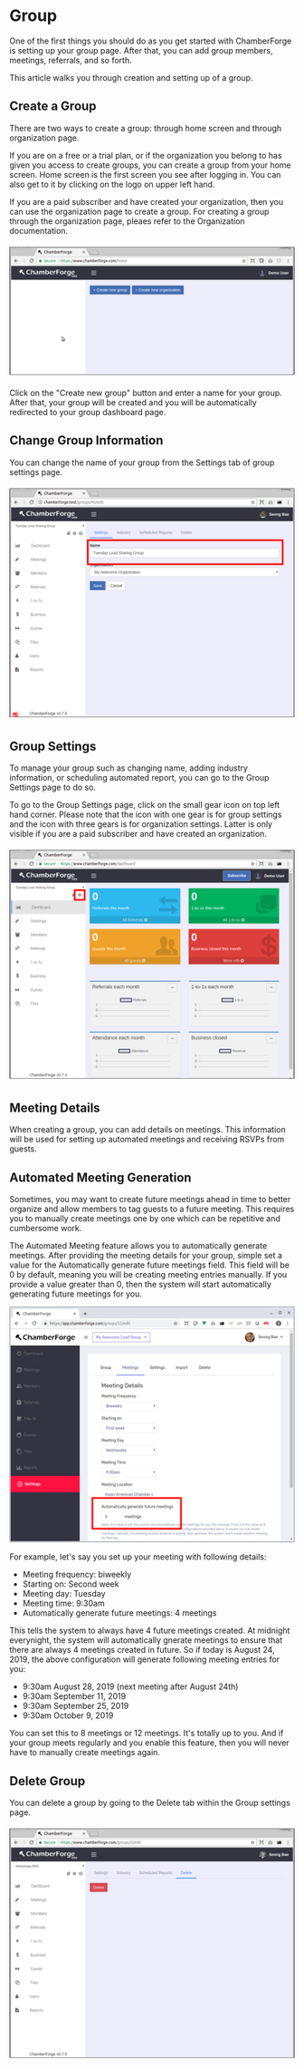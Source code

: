 # Group

One of the first things you should do as you get started with ChamberForge is setting up your group page.  After that, you can add group members, meetings, referrals, and so forth.

This article walks you through creation and setting up of a group.

## Create a Group

There are two ways to create a group: through home screen and through organization page. 

If you are on a free or a trial plan, or if the organization you belong to has given you access to create groups, you can create a group from your home screen.  Home screen is the first screen you see after logging in.  You can also get to it by clicking on the logo on upper left hand.

If you are a paid subscriber and have created your organization, then you can use the organization page to create a group.  For creating a group through the organization page, pleaes refer to the Organization documentation.

![Create group](images/gr-01-create-group-screen.png)

Click on the "Create new group" button and enter a name for your group.  After that, your group will be created and you will be automatically redirected to your group dashboard page.

## Change Group Information

You can change the name of your group from the Settings tab of group settings page.

![Change group name](images/gr-03-group-change-name.png)

## Group Settings

To manage your group such as changing name, adding industry information, or scheduling automated report, you can go to the Group Settings page to do so.  

To go to the Group Settings page, click on the small gear icon on top left hand corner.  Please note that the icon with one gear is for group settings and the icon with three gears is for organization settings.  Latter is only visible if you are a paid subscriber and have created an organization.

![Group settings icon](images/gr-02-group-settings-icon.png)

## Meeting Details

When creating a group, you can add details on meetings.  This information will be used for setting up automated meetings and receiving RSVPs from guests.

## Automated Meeting Generation

Sometimes, you may want to create future meetings ahead in time to better organize and allow members to tag guests to a future meeting.  This requires you to manually create meetings one by one which can be repetitive and cumbersome work.  

The Automated Meeting feature allows you to automatically generate meetings.  After providing the meeting details for your group, simple set a value for the Automatically generate future meetings field.  This field will be 0 by default, meaning you will be creating meeting entries manually.  If you provide a value greater than 0, then the system will start automatically generating future meetings for you.

![Auto-generate meetings](images/gr-auto-generate.jpg)

For example, let's say you set up your meeting with following details:

* Meeting frequency: biweekly
* Starting on: Second week
* Meeting day: Tuesday
* Meeting time: 9:30am
* Automatically generate future meetings: 4 meetings

This tells the system to always have 4 future meetings created.  At midnight everynight, the system will automatically gnerate meetings to ensure that there are always 4 meetings created in future.  So if today is August 24, 2019, the above configuration will generate following meeting entries for you:

* 9:30am August 28, 2019 (next meeting after August 24th)
* 9:30am September 11, 2019
* 9:30am September 25, 2019
* 9:30am October 9, 2019

You can set this to 8 meetings or 12 meetings. It's totally up to you.  And if your group meets regularly and you enable this feature, then you will never have to manually create meetings again.

## Delete Group

You can delete a group by going to the Delete tab within the Group settings page. 

![Activity report](images/gr-06-delete-group.png)